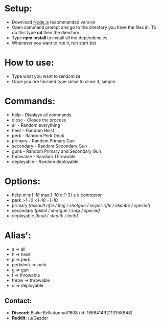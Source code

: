 # Setup:
* Download [Node.js](https://nodejs.org/en/) recommended version
* Open command prompt and go to the directory you have the files in. To do this type **cd** then the directory
* Type **npm install** to install all the dependencies
* Whenever you want to run it, run start.bat

# How to use:
* Type what you want to randomize
* Once you are finished type close to close it, simple

# Commands:
* help - Displays all commands
* close - Closes the process
* all - Random everything
* heist - Random Heist
* perk - Random Perk Deck
* primary - Random Primary Gun
* secondary - Random Secondary Gun
* guns - Random Primary and Secondary Gun
* throwable - Random Throwable
* deployable - Random deployable

# Options:
* heist min:*1-10* max:*1-10* d:*1-3* l s c:*contractor*
* perk >*1-10* <*1-10* =*1-10*
* primary *[assault rifle / lmg / shotgun / sniper rifle / akimbo / special]*
* secondary *[pistol / shotgun / smg / special]*
* deployable *[loud / stealth / both]*

# Alias':
* a => all
* h => heist
* p => perk
* perkdeck => perk
* g => gun
* t => throwable
* throw => throwable
* d => deployable

## Contact:
* **Discord:** Blake Belladonna#1608 (id: 166641492113358848)
* **Reddit:** /u/Gazder
